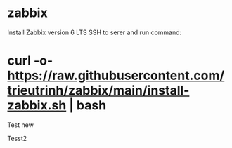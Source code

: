 # zabbix
Install Zabbix version 6 LTS
SSH to serer and run command:
# curl -o- https://raw.githubusercontent.com/trieutrinh/zabbix/main/install-zabbix.sh | bash
Test new

Tesst2